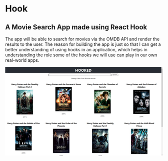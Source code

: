 # Hook

## A Movie Search App made using React Hook

The app will be able to search for movies via the OMDB API and render the results to the user. The reason for building the app is just so that I can get a better understanding of using hooks in an application, which helps in understanding the role some of the hooks we will use can play in our own real-world apps.

![Hooked Screenshot](./Screenshot.png)
